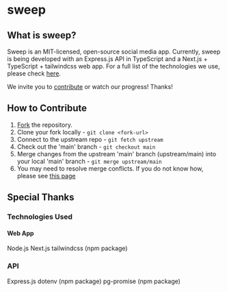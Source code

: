 # sweep
## What is sweep?
Sweep is an MIT-licensed, open-source social media app. Currently, sweep is being developed with an Express.js API in TypeScript and a Next.js + TypeScript + tailwindcss web app. For a full list of the technologies we use, please check [here](#technologies-used).

We invite you to [contribute](#how-to-contribute) or watch our progress! Thanks!

## How to Contribute
1. [Fork](https://guides.github.com/activities/forking/) the repository.
2. Clone your fork locally - `git clone <fork-url>`
3. Connect to the upstream repo - `git fetch upstream`
4. Check out the 'main' branch - `git checkout main`
5. Merge changes from the upstream 'main' branch (upstream/main) into your local 'main' branch - `git merge upstream/main`
6. You may need to resolve merge conflicts. If you do not know how, please see [this page](https://docs.github.com/en/pull-requests/collaborating-with-pull-requests/addressing-merge-conflicts)

## Special Thanks
### Technologies Used
#### Web App
Node.js
Next.js
tailwindcss (npm package)

### API
Express.js
dotenv (npm package)
pg-promise (npm package)